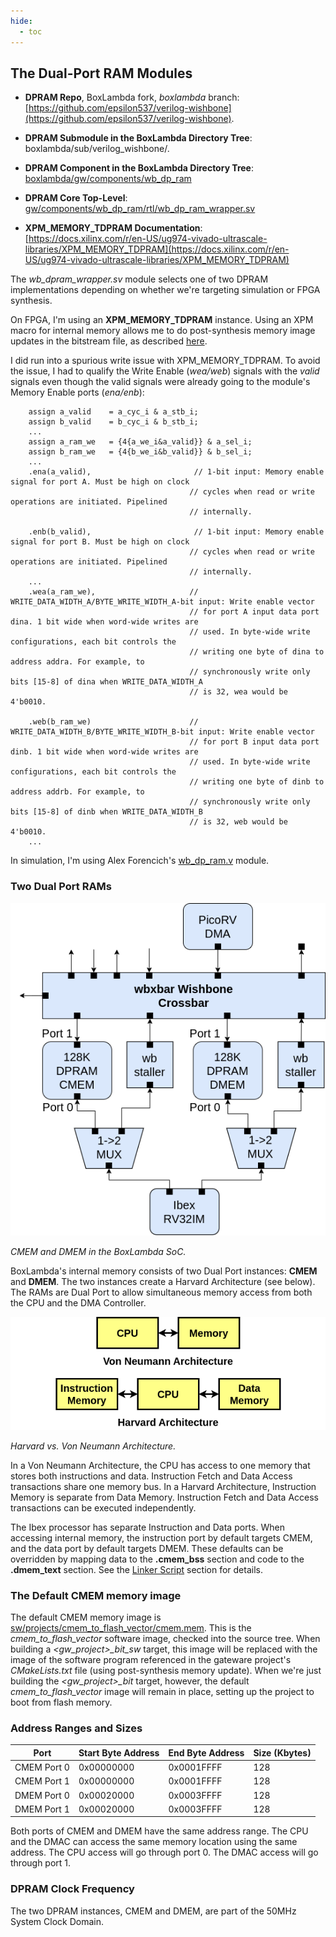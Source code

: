```yaml
---
hide:
  - toc
---
```


## The Dual-Port RAM Modules

- **DPRAM Repo**, BoxLambda fork, *boxlambda* branch:
    [https://github.com/epsilon537/verilog-wishbone](https://github.com/epsilon537/verilog-wishbone).

- **DPRAM Submodule in the BoxLambda Directory Tree**:
    boxlambda/sub/verilog_wishbone/.

- **DPRAM Component in the BoxLambda Directory Tree**:
    [boxlambda/gw/components/wb_dp_ram](https://github.com/epsilon537/boxlambda/tree/master/gw/components/wb_dp_ram)

- **DPRAM Core Top-Level**:
    [gw/components/wb_dp_ram/rtl/wb_dp_ram_wrapper.sv](https://github.com/epsilon537/boxlambda/blob/master/gw/components/wb_dp_ram/rtl/wb_dp_ram_wrapper.sv)

- **XPM_MEMORY_TDPRAM Documentation**:
    [https://docs.xilinx.com/r/en-US/ug974-vivado-ultrascale-libraries/XPM_MEMORY_TDPRAM](https://docs.xilinx.com/r/en-US/ug974-vivado-ultrascale-libraries/XPM_MEMORY_TDPRAM)

The *wb_dpram_wrapper.sv* module selects one of two DPRAM implementations depending on whether we're targeting simulation or FPGA synthesis.

On FPGA, I'm using an **XPM_MEMORY_TDPRAM** instance. Using an XPM macro for internal memory allows me to do post-synthesis memory image updates in the bitstream file, as described [here](build_sys_building_gw.md#updatemem-and-xpm-memories).

I did run into a spurious write issue with XPM_MEMORY_TDPRAM. To avoid the issue, I had to qualify the Write Enable (*wea/web*) signals with the *valid* signals even though the valid signals were already going to the module's Memory Enable ports (*ena/enb*):

```
    assign a_valid    = a_cyc_i & a_stb_i;
    assign b_valid    = b_cyc_i & b_stb_i;
    ...
    assign a_ram_we   = {4{a_we_i&a_valid}} & a_sel_i;
    assign b_ram_we   = {4{b_we_i&b_valid}} & b_sel_i;
    ...
    .ena(a_valid),                       // 1-bit input: Memory enable signal for port A. Must be high on clock
                                        // cycles when read or write operations are initiated. Pipelined
                                        // internally.

    .enb(b_valid),                       // 1-bit input: Memory enable signal for port B. Must be high on clock
                                        // cycles when read or write operations are initiated. Pipelined
                                        // internally.
    ...
    .wea(a_ram_we),                     // WRITE_DATA_WIDTH_A/BYTE_WRITE_WIDTH_A-bit input: Write enable vector
                                        // for port A input data port dina. 1 bit wide when word-wide writes are
                                        // used. In byte-wide write configurations, each bit controls the
                                        // writing one byte of dina to address addra. For example, to
                                        // synchronously write only bits [15-8] of dina when WRITE_DATA_WIDTH_A
                                        // is 32, wea would be 4'b0010.

    .web(b_ram_we)                      // WRITE_DATA_WIDTH_B/BYTE_WRITE_WIDTH_B-bit input: Write enable vector
                                        // for port B input data port dinb. 1 bit wide when word-wide writes are
                                        // used. In byte-wide write configurations, each bit controls the
                                        // writing one byte of dinb to address addrb. For example, to
                                        // synchronously write only bits [15-8] of dinb when WRITE_DATA_WIDTH_B
                                        // is 32, web would be 4'b0010.
    ...
```

In simulation, I'm using Alex Forencich's [wb_dp_ram.v](https://github.com/epsilon537/verilog-wishbone/blob/boxlambda/rtl/wb_dp_ram.v) module.

### Two Dual Port RAMs

![CMEM and DMEM in the BoxLambda SoC](assets/cmem_and_dmem.png)

*CMEM and DMEM in the BoxLambda SoC.*

BoxLambda's internal memory consists of two Dual Port instances: **CMEM** and **DMEM**. The two instances create a Harvard Architecture (see below). The RAMs are Dual Port to allow simultaneous memory access from both the CPU and the DMA Controller.

![Harvard vs. Von Neumann Architecture.](assets/HarvardvsVonNeumann.png)

*Harvard vs. Von Neumann Architecture.*

In a Von Neumann Architecture, the CPU has access to one memory that stores both instructions and data. Instruction Fetch and Data Access transactions share one memory bus. In a Harvard Architecture, Instruction Memory is separate from Data Memory. Instruction Fetch and Data Access transactions can be executed independently.

The Ibex processor has separate Instruction and Data ports. When accessing internal memory, the instruction port by default targets CMEM, and the data port by default targets DMEM. These defaults can be overridden by mapping data to the **.cmem_bss** section and code to the **.dmem_text** section. See the [Linker Script](sw_comp_picolibc.md#the-linker-script) section for details.

### The Default CMEM memory image

The default CMEM memory image is [sw/projects/cmem_to_flash_vector/cmem.mem](https://github.com/epsilon537/boxlambda/tree/master/sw/projects/cmem_to_flash_vector). This is the *cmem_to_flash_vector* software image, checked into the source tree. When building a *<gw_project\>_bit_sw* target, this image will be replaced with the image of the software program referenced in the gateware project's *CMakeLists.txt* file (using post-synthesis memory update). When we're just building the *<gw_project\>_bit* target, however, the default *cmem_to_flash_vector* image will remain in place, setting up the project to boot from flash memory.

### Address Ranges and Sizes

| Port | Start Byte Address | End Byte Address | Size (Kbytes) |
|------|--------------------|------------------|---------------|
| CMEM Port 0 | 0x00000000 | 0x0001FFFF | 128 |
| CMEM Port 1 | 0x00000000 | 0x0001FFFF | 128 |
| DMEM Port 0 | 0x00020000 | 0x0003FFFF | 128 |
| DMEM Port 1 | 0x00020000 | 0x0003FFFF | 128 |

Both ports of CMEM and DMEM have the same address range. The CPU and the DMAC can access the same memory location using the same address. The CPU access will go through port 0. The DMAC access will go through port 1.

### DPRAM Clock Frequency

The two DPRAM instances, CMEM and DMEM, are part of the 50MHz System Clock Domain.
